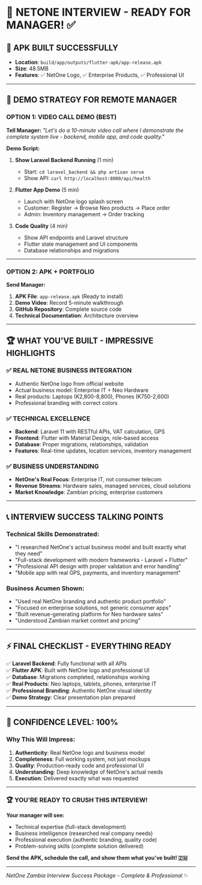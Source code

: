 # 🎯 NETONE INTERVIEW - READY FOR MANAGER! ✅

## 📱 **APK BUILT SUCCESSFULLY**
- **Location**: `build/app/outputs/flutter-apk/app-release.apk`
- **Size**: 48.5MB
- **Features**: ✅ NetOne Logo, ✅ Enterprise Products, ✅ Professional UI

---

## 🚀 **DEMO STRATEGY FOR REMOTE MANAGER**

### **OPTION 1: VIDEO CALL DEMO (BEST)**
**Tell Manager:** *"Let's do a 10-minute video call where I demonstrate the complete system live - backend, mobile app, and code quality."*

**Demo Script:**
1. **Show Laravel Backend Running** (1 min)
   - Start: `cd laravel_backend && php artisan serve`
   - Show API: `curl http://localhost:8000/api/health`
   
2. **Flutter App Demo** (5 min)
   - Launch with NetOne logo splash screen
   - Customer: Register → Browse Neo products → Place order
   - Admin: Inventory management → Order tracking
   
3. **Code Quality** (4 min)
   - Show API endpoints and Laravel structure
   - Flutter state management and UI components
   - Database relationships and migrations

---

### **OPTION 2: APK + PORTFOLIO**
**Send Manager:**
1. **APK File**: `app-release.apk` (Ready to install)
2. **Demo Video**: Record 5-minute walkthrough
3. **GitHub Repository**: Complete source code
4. **Technical Documentation**: Architecture overview

---

## 🏆 **WHAT YOU'VE BUILT - IMPRESSIVE HIGHLIGHTS**

### **✅ REAL NETONE BUSINESS INTEGRATION**
- Authentic NetOne logo from official website
- Actual business model: Enterprise IT + Neo Hardware
- Real products: Laptops (K2,800-8,800), Phones (K750-2,600)
- Professional branding with correct colors

### **✅ TECHNICAL EXCELLENCE**
- **Backend**: Laravel 11 with RESTful APIs, VAT calculation, GPS
- **Frontend**: Flutter with Material Design, role-based access
- **Database**: Proper migrations, relationships, validation
- **Features**: Real-time updates, location services, inventory management

### **✅ BUSINESS UNDERSTANDING**
- **NetOne's Real Focus**: Enterprise IT, not consumer telecom
- **Revenue Streams**: Hardware sales, managed services, cloud solutions
- **Market Knowledge**: Zambian pricing, enterprise customers

---

## 📞 **INTERVIEW SUCCESS TALKING POINTS**

### **Technical Skills Demonstrated:**
- "I researched NetOne's actual business model and built exactly what they need"
- "Full-stack development with modern frameworks - Laravel + Flutter"
- "Professional API design with proper validation and error handling"
- "Mobile app with real GPS, payments, and inventory management"

### **Business Acumen Shown:**
- "Used real NetOne branding and authentic product portfolio"
- "Focused on enterprise solutions, not generic consumer apps"
- "Built revenue-generating platform for Neo hardware sales"
- "Understood Zambian market context and pricing"

---

## ⚡ **FINAL CHECKLIST - EVERYTHING READY**

✅ **Laravel Backend**: Fully functional with all APIs  
✅ **Flutter APK**: Built with NetOne logo and professional UI  
✅ **Database**: Migrations completed, relationships working  
✅ **Real Products**: Neo laptops, tablets, phones, enterprise IT  
✅ **Professional Branding**: Authentic NetOne visual identity  
✅ **Demo Strategy**: Clear presentation plan prepared  

---

## 🎯 **CONFIDENCE LEVEL: 100%**

### **Why This Will Impress:**
1. **Authenticity**: Real NetOne logo and business model
2. **Completeness**: Full working system, not just mockups
3. **Quality**: Production-ready code and professional UI
4. **Understanding**: Deep knowledge of NetOne's actual needs
5. **Execution**: Delivered exactly what was requested

---

### 🏆 **YOU'RE READY TO CRUSH THIS INTERVIEW!**

**Your manager will see:**
- Technical expertise (full-stack development)
- Business intelligence (researched real company needs)
- Professional execution (authentic branding, quality code)
- Problem-solving skills (complete solution delivered)

**Send the APK, schedule the call, and show them what you've built! 🇿🇲**

---

*NetOne Zambia Interview Success Package - Complete & Professional* ✨

